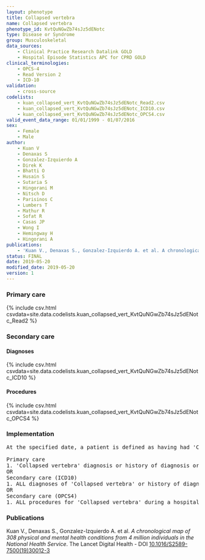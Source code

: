 ```yaml
---
layout: phenotype
title: Collapsed vertebra
name: Collapsed vertebra
phenotype_id: KvtQuNGwZb74sJz5dENotc 
type: Disease or Syndrome
group: Musculoskeletal
data_sources: 
    - Clinical Practice Research Datalink GOLD
    - Hospital Episode Statistics APC for CPRD GOLD
clinical_terminologies: 
    - OPCS-4
    - Read Version 2
    - ICD-10
validation: 
    - cross-source
codelists: 
    - kuan_collapsed_vert_KvtQuNGwZb74sJz5dENotc_Read2.csv
    - kuan_collapsed_vert_KvtQuNGwZb74sJz5dENotc_ICD10.csv
    - kuan_collapsed_vert_KvtQuNGwZb74sJz5dENotc_OPCS4.csv
valid_event_data_range: 01/01/1999 - 01/07/2016
sex: 
    - Female
    - Male
author: 
    - Kuan V
    - Denaxas S
    - Gonzalez-Izquierdo A
    - Direk K
    - Bhatti O
    - Husain S
    - Sutaria S
    - Hingorani M
    - Nitsch D
    - Parisinos C
    - Lumbers T
    - Mathur R
    - Sofat R
    - Casas JP
    - Wong I
    - Hemingway H
    - Hingorani A
publications: 
    - 'Kuan V., Denaxas S., Gonzalez-Izquierdo A. et al. A chronological map of 308 physical and mental health conditions from 4 million individuals in the National Health Service. The Lancet Digital Health - DOI: 10.1016/S2589-7500(19)30012-3' 
status: FINAL
date: 2019-05-20
modified_date: 2019-05-20
version: 1
---
```

### Primary care 
{% include csv.html csvdata=site.data.codelists.kuan_collapsed_vert_KvtQuNGwZb74sJz5dENotc_Read2 %}
### Secondary care 
#### Diagnoses 
{% include csv.html csvdata=site.data.codelists.kuan_collapsed_vert_KvtQuNGwZb74sJz5dENotc_ICD10 %}
#### Procedures 
{% include csv.html csvdata=site.data.codelists.kuan_collapsed_vert_KvtQuNGwZb74sJz5dENotc_OPCS4 %}
### Implementation 
<pre>At the specified date, a patient is defined as having had 'Collapsed vertebra' IF they meet the criteria for any of the following on or before the specified date. The earliest date on which the individual meets any of the following criteria on or before the specified date is defined as the first event date:

Primary care
1. 'Collapsed vertebra' diagnosis or history of diagnosis or procedure during a consultation 
OR
Secondary care (ICD10)
1. ALL diagnoses of 'Collapsed vertebra' or history of diagnosis during a hospitalization
OR
Secondary care (OPCS4)
1. ALL procedures for 'Collapsed vertebra' during a hospitalization</pre> 
 
### Publications 
Kuan V., Denaxas S., Gonzalez-Izquierdo A. et al. _A chronological map of 308 physical and mental health conditions from 4 million individuals in the National Health Service_. The Lancet Digital Health - DOI <a href='https://www.thelancet.com/journals/landig/article/PIIS2589-7500(19)30012-3/fulltext'>10.1016/S2589-7500(19)30012-3</a>